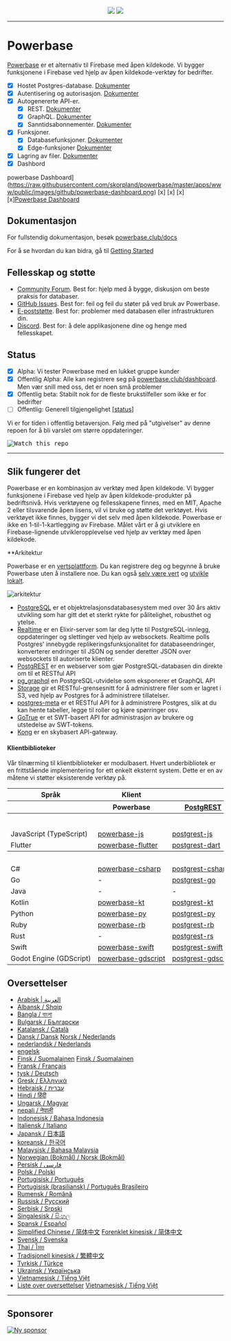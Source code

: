 <p align="center">
<img src="https://user-images.githubusercontent.com/8291514/213727234-cda046d6-28c6-491a-b284-b86c5cede25d.png#gh-light-mode-only">
<img src="https://user-images.githubusercontent.com/8291514/213727225-56186826-bee8-43b5-9b15-86e839d89393.png#gh-dark-mode-only">
</p>

---

# Powerbase

[Powerbase](https://powerbase.club) er et alternativ til Firebase med åpen kildekode. Vi bygger funksjonene i Firebase ved hjelp av åpen kildekode-verktøy for bedrifter.

- [x] Hostet Postgres-database. [Dokumenter](https://powerbase.club/docs/guides/database)
- [x] Autentisering og autorisasjon. [Dokumenter](https://powerbase.club/docs/guides/auth)
- [x] Autogenererte API-er.
  - [x] REST. [Dokumenter](https://powerbase.club/docs/guides/api#rest-api-overview)
  - [x] GraphQL. [Dokumenter](https://powerbase.club/docs/guides/api#graphql-api-overview)
  - [x] Sanntidsabonnementer. [Dokumenter](https://powerbase.club/docs/guides/api#realtime-api-overview)
- [x] Funksjoner.
  - [x] Databasefunksjoner. [Dokumenter](https://powerbase.club/docs/guides/database/functions)
  - [x] Edge-funksjoner [Dokumenter](https://powerbase.club/docs/guides/functions)
- [x] Lagring av filer. [Dokumenter](https://powerbase.club/docs/guides/storage)
- [x] Dashbord

powerbase Dashboard](https://raw.githubusercontent.com/skorpland/powerbase/master/apps/www/public/images/github/powerbase-dashboard.png) [x] [x] [x] [x][Powerbase Dashboard](https://raw.githubusercontent.com/skorpland/powerbase/master/apps/www/public/images/github/powerbase-dashboard.png)

## Dokumentasjon

For fullstendig dokumentasjon, besøk [powerbase.club/docs](https://powerbase.club/docs)

For å se hvordan du kan bidra, gå til [Getting Started](../DEVELOPERS.md)

## Fellesskap og støtte

- [Community Forum](https://github.com/skorpland/powerbase/discussions). Best for: hjelp med å bygge, diskusjon om beste praksis for databaser.
- [GitHub Issues](https://github.com/skorpland/powerbase/issues). Best for: feil og feil du støter på ved bruk av Powerbase.
- [E-poststøtte](https://powerbase.club/docs/support#business-support). Best for: problemer med databasen eller infrastrukturen din.
- [Discord](https://discord.powerbase.club). Best for: å dele applikasjonene dine og henge med fellesskapet.

## Status

- [x] Alpha: Vi tester Powerbase med en lukket gruppe kunder
- [x] Offentlig Alpha: Alle kan registrere seg på [powerbase.club/dashboard](https://powerbase.club/dashboard). Men vær snill med oss, det er noen små problemer
- [x] Offentlig beta: Stabilt nok for de fleste brukstilfeller som ikke er for bedrifter
- [ ] Offentlig: Generell tilgjengelighet [[status](https://powerbase.club/docs/guides/getting-started/features#feature-status)]

Vi er for tiden i offentlig betaversjon. Følg med på "utgivelser" av denne repoen for å bli varslet om større oppdateringer.

<kbd><img src="https://raw.githubusercontent.com/skorpland/powerbase/d5f7f413ab356dc1a92075cb3cee4e40a957d5b1/web/static/watch-repo.gif" alt="Watch this repo"/></kbd>

---

## Slik fungerer det

Powerbase er en kombinasjon av verktøy med åpen kildekode. Vi bygger funksjonene i Firebase ved hjelp av åpen kildekode-produkter på bedriftsnivå. Hvis verktøyene og fellesskapene finnes, med en MIT, Apache 2 eller tilsvarende åpen lisens, vil vi bruke og støtte det verktøyet. Hvis verktøyet ikke finnes, bygger vi det selv med åpen kildekode. Powerbase er ikke en 1-til-1-kartlegging av Firebase. Målet vårt er å gi utviklere en Firebase-lignende utvikleropplevelse ved hjelp av verktøy med åpen kildekode.

\*\*Arkitektur

Powerbase er en [vertsplattform](https://powerbase.club/dashboard). Du kan registrere deg og begynne å bruke Powerbase uten å installere noe.
Du kan også [selv være vert](https://powerbase.club/docs/guides/hosting/overview) og [utvikle lokalt](https://powerbase.club/docs/guides/local-development).

![arkitektur](https://github.com/skorpland/powerbase/blob/master/apps/docs/public/img/powerbase-architecture.svg)

- [PostgreSQL](https://www.postgresql.org/) er et objektrelasjonsdatabasesystem med over 30 års aktiv utvikling som har gitt det et sterkt rykte for pålitelighet, robusthet og ytelse.
- [Realtime](https://github.com/skorpland/realtime) er en Elixir-server som lar deg lytte til PostgreSQL-innlegg, oppdateringer og slettinger ved hjelp av websockets. Realtime polls Postgres' innebygde replikeringsfunksjonalitet for databaseendringer, konverterer endringer til JSON og sender deretter JSON over websockets til autoriserte klienter.
- [PostgREST](http://postgrest.org/) er en webserver som gjør PostgreSQL-databasen din direkte om til et RESTful API
- [pg_graphql](http://github.com/powerbase/pg_graphql/) en PostgreSQL-utvidelse som eksponerer et GraphQL API
- [Storage](https://github.com/skorpland/storage-api) gir et RESTful-grensesnitt for å administrere filer som er lagret i S3, ved hjelp av Postgres for å administrere tillatelser.
- [postgres-meta](https://github.com/skorpland/postgres-meta) er et RESTful API for å administrere Postgres, slik at du kan hente tabeller, legge til roller og kjøre spørringer osv.
- [GoTrue](https://github.com/netlify/gotrue) er et SWT-basert API for administrasjon av brukere og utstedelse av SWT-tokens.
- [Kong](https://github.com/Kong/kong) er en skybasert API-gateway.

#### Klientbiblioteker

Vår tilnærming til klientbiblioteker er modulbasert. Hvert underbibliotek er en frittstående implementering for ett enkelt eksternt system. Dette er en av måtene vi støtter eksisterende verktøy på.

<table style="table-layout:fixed; white-space: nowrap;">
  <tr>
    <th>Språk</th>
    <th>Klient</th>
    <th colspan="5">Funksjonsklienter (inkludert i Powerbase-klienten)</th>
  </tr>
  
  <tr>
    <th></th>
    <th>Powerbase</th>
    <th><a href="https://github.com/postgrest/postgrest" target="_blank" rel="noopener noreferrer">PostgREST</a></th>
    <th><a href="https://github.com/skorpland/gotrue" target="_blank" rel="noopener noreferrer">GoTrue</a></th>
    <th><a href="https://github.com/skorpland/realtime" target="_blank" rel="noopener noreferrer">Realtime</a></th>
    <th><a href="https://github.com/skorpland/storage-api" target="_blank" rel="noopener noreferrer">Storage</a></th>
    <th>Functions</th>
  </tr>
  <!-- TEMPLATE FOR NEW ROW -->
  <!-- START ROW
  <tr>
    <td>lang</td>
    <td><a href="https://github.com/skorpland/powerbase-lang" target="_blank" rel="noopener noreferrer">powerbase-lang</a></td>
    <td><a href="https://github.com/skorpland/postgrest-lang" target="_blank" rel="noopener noreferrer">postgrest-lang</a></td>
    <td><a href="https://github.com/skorpland/gotrue-lang" target="_blank" rel="noopener noreferrer">gotrue-lang</a></td>
    <td><a href="https://github.com/skorpland/realtime-lang" target="_blank" rel="noopener noreferrer">realtime-lang</a></td>
    <td><a href="https://github.com/skorpland/storage-lang" target="_blank" rel="noopener noreferrer">storage-lang</a></td>
  </tr>
  END ROW -->
  
  <th colspan="7">⚡️ Offisiell ⚡️</th>
  
  <tr>
    <td>JavaScript (TypeScript)</td>
    <td><a href="https://github.com/skorpland/powerbase-js" target="_blank" rel="noopener noreferrer">powerbase-js</a></td>
    <td><a href="https://github.com/skorpland/postgrest-js" target="_blank" rel="noopener noreferrer">postgrest-js</a></td>
    <td><a href="https://github.com/skorpland/gotrue-js" target="_blank" rel="noopener noreferrer">gotrue-js</a></td>
    <td><a href="https://github.com/skorpland/realtime-js" target="_blank" rel="noopener noreferrer">realtime-js</a></td>
    <td><a href="https://github.com/skorpland/storage-js" target="_blank" rel="noopener noreferrer">storage-js</a></td>
    <td><a href="https://github.com/skorpland/functions-js" target="_blank" rel="noopener noreferrer">functions-js</a></td>
  </tr>
    <tr>
    <td>Flutter</td>
    <td><a href="https://github.com/skorpland/powerbase-flutter" target="_blank" rel="noopener noreferrer">powerbase-flutter</a></td>
    <td><a href="https://github.com/skorpland/postgrest-dart" target="_blank" rel="noopener noreferrer">postgrest-dart</a></td>
    <td><a href="https://github.com/skorpland/gotrue-dart" target="_blank" rel="noopener noreferrer">gotrue-dart</a></td>
    <td><a href="https://github.com/skorpland/realtime-dart" target="_blank" rel="noopener noreferrer">realtime-dart</a></td>
    <td><a href="https://github.com/skorpland/storage-dart" target="_blank" rel="noopener noreferrer">storage-dart</a></td>
    <td><a href="https://github.com/skorpland/functions-dart" target="_blank" rel="noopener noreferrer">functions-dart</a></td>
  </tr>
  
  <th colspan="7">💚 Fellesskap 💚</th>
  
  <tr>
    <td>C#</td>
    <td><a href="https://github.com/skorpland/powerbase-csharp" target="_blank" rel="noopener noreferrer">powerbase-csharp</a></td>
    <td><a href="https://github.com/skorpland/postgrest-csharp" target="_blank" rel="noopener noreferrer">postgrest-csharp</a></td>
    <td><a href="https://github.com/skorpland/gotrue-csharp" target="_blank" rel="noopener noreferrer">gotrue-csharp</a></td>
    <td><a href="https://github.com/skorpland/realtime-csharp" target="_blank" rel="noopener noreferrer">realtime-csharp</a></td>
    <td><a href="https://github.com/skorpland/storage-csharp" target="_blank" rel="noopener noreferrer">storage-csharp</a></td>
    <td><a href="https://github.com/skorpland/functions-csharp" target="_blank" rel="noopener noreferrer">functions-csharp</a></td>
  </tr>
  <tr>
    <td>Go</td>
    <td>-</td>
    <td><a href="https://github.com/skorpland/postgrest-go" target="_blank" rel="noopener noreferrer">postgrest-go</a></td>
    <td><a href="https://github.com/skorpland/gotrue-go" target="_blank" rel="noopener noreferrer">gotrue-go</a></td>
    <td>-</td>
    <td><a href="https://github.com/skorpland/storage-go" target="_blank" rel="noopener noreferrer">storage-go</a></td>
    <td><a href="https://github.com/skorpland/functions-go" target="_blank" rel="noopener noreferrer">functions-go</a></td>
  </tr>
  <tr>
    <td>Java</td>
    <td>-</td>
    <td>-</td>
    <td><a href="https://github.com/skorpland/gotrue-java" target="_blank" rel="noopener noreferrer">gotrue-java</a></td>
    <td>-</td>
    <td><a href="https://github.com/skorpland/storage-java" target="_blank" rel="noopener noreferrer">storage-java</a></td>
    <td>-</td>
  </tr>
  <tr>
    <td>Kotlin</td>
    <td><a href="https://github.com/skorpland/powerbase-kt" target="_blank" rel="noopener noreferrer">powerbase-kt</a></td>
    <td><a href="https://github.com/skorpland/powerbase-kt/tree/master/Postgrest" target="_blank" rel="noopener noreferrer">postgrest-kt</a></td>
    <td><a href="https://github.com/skorpland/powerbase-kt/tree/master/GoTrue" target="_blank" rel="noopener noreferrer">gotrue-kt</a></td>
    <td><a href="https://github.com/skorpland/powerbase-kt/tree/master/Realtime" target="_blank" rel="noopener noreferrer">realtime-kt</a></td>
    <td><a href="https://github.com/skorpland/powerbase-kt/tree/master/Storage" target="_blank" rel="noopener noreferrer">storage-kt</a></td>
    <td><a href="https://github.com/skorpland/powerbase-kt/tree/master/Functions" target="_blank" rel="noopener noreferrer">functions-kt</a></td>
  </tr>
  <tr>
    <td>Python</td>
    <td><a href="https://github.com/skorpland/powerbase-py" target="_blank" rel="noopener noreferrer">powerbase-py</a></td>
    <td><a href="https://github.com/skorpland/postgrest-py" target="_blank" rel="noopener noreferrer">postgrest-py</a></td>
    <td><a href="https://github.com/skorpland/gotrue-py" target="_blank" rel="noopener noreferrer">gotrue-py</a></td>
    <td><a href="https://github.com/skorpland/realtime-py" target="_blank" rel="noopener noreferrer">realtime-py</a></td>
    <td><a href="https://github.com/skorpland/storage-py" target="_blank" rel="noopener noreferrer">storage-py</a></td>
    <td><a href="https://github.com/skorpland/functions-py" target="_blank" rel="noopener noreferrer">functions-py</a></td>
  </tr>
  <tr>
    <td>Ruby</td>
    <td><a href="https://github.com/skorpland/powerbase-rb" target="_blank" rel="noopener noreferrer">powerbase-rb</a></td>
    <td><a href="https://github.com/skorpland/postgrest-rb" target="_blank" rel="noopener noreferrer">postgrest-rb</a></td>
    <td>-</td>
    <td>-</td>
    <td>-</td>
    <td>-</td>
  </tr>
  <tr>
    <td>Rust</td>
    <td>-</td>
    <td><a href="https://github.com/skorpland/postgrest-rs" target="_blank" rel="noopener noreferrer">postgrest-rs</a></td>
    <td>-</td>
    <td>-</td>
    <td>-</td>
    <td>-</td>
  </tr>
  <tr>
    <td>Swift</td>
    <td><a href="https://github.com/skorpland/powerbase-swift" target="_blank" rel="noopener noreferrer">powerbase-swift</a></td>
    <td><a href="https://github.com/skorpland/postgrest-swift" target="_blank" rel="noopener noreferrer">postgrest-swift</a></td>
    <td><a href="https://github.com/skorpland/gotrue-swift" target="_blank" rel="noopener noreferrer">gotrue-swift</a></td>
    <td><a href="https://github.com/skorpland/realtime-swift" target="_blank" rel="noopener noreferrer">realtime-swift</a></td>
    <td><a href="https://github.com/skorpland/storage-swift" target="_blank" rel="noopener noreferrer">storage-swift</a></td>
    <td><a href="https://github.com/skorpland/functions-swift" target="_blank" rel="noopener noreferrer">functions-swift</a></td>
  </tr>
  <tr>
    <td>Godot Engine (GDScript)</td>
    <td><a href="https://github.com/skorpland/godot-engine.powerbase" target="_blank" rel="noopener noreferrer">powerbase-gdscript</a></td>
    <td><a href="https://github.com/skorpland/postgrest-gdscript" target="_blank" rel="noopener noreferrer">postgrest-gdscript</a></td>
    <td><a href="https://github.com/skorpland/gotrue-gdscript" target="_blank" rel="noopener noreferrer">gotrue-gdscript</a></td>
    <td><a href="https://github.com/skorpland/realtime-gdscript" target="_blank" rel="noopener noreferrer">realtime-gdscript</a></td>
    <td><a href="https://github.com/skorpland/storage-gdscript" target="_blank" rel="noopener noreferrer">storage-gdscript</a></td>
    <td><a href="https://github.com/skorpland/functions-gdscript" target="_blank" rel="noopener noreferrer">functions-gdscript</a></td>
  </tr>
  
</table>

<!--- Remove this list if you're translating to another language, it's hard to keep updated across multiple files-->
<!--- Keep only the link to the list of translation files-->

## Oversettelser

- [Arabisk | العربية](/i18n/README.ar.md)
- [Albansk / Shqip](/i18n/README.sq.md)
- [Bangla / বাংলা](/i18n/README.bn.md)
- [Bulgarsk / Български](/i18n/README.bg.md)
- [Katalansk / Català](/i18n/README.ca.md)
- [Dansk / Dansk](/i18n/README.da.md) [Norsk / Nederlands](/i18n/README.da.md)
- [nederlandsk / Nederlands](/i18n/README.nl.md)
- [engelsk](https://github.com/skorpland/powerbase)
- [Finsk / Suomalainen](/i18n/README.fi.md) [Finsk / Suomalainen](/i18n/README.fi.md)
- [Fransk / Français](/i18n/README.fr.md)
- [tysk / Deutsch](/i18n/README.de.md)
- [Gresk / Ελληνικά](/i18n/README.gr.md)
- [Hebraisk / עברית](/i18n/README.he.md)
- [Hindi / हिंदी](/i18n/README.hi.md)
- [Ungarsk / Magyar](/i18n/README.hu.md)
- [nepali / नेपाली](/i18n/README.ne.md)
- [Indonesisk / Bahasa Indonesia](/i18n/README.id.md)
- [Italiensk / Italiano](/i18n/README.it.md)
- [Japansk / 日本語](/i18n/README.jp.md)
- [koreansk / 한국어](/i18n/README.ko.md)
- [Malaysisk / Bahasa Malaysia](/i18n/README.ms.md)
- [Norwegian (Bokmål) / Norsk (Bokmål)](/i18n/README.nb-no.md)
- [Persisk / فارسی](/i18n/README.fa.md)
- [Polsk / Polski](/i18n/README.pl.md)
- [Portugisisk / Português](/i18n/README.pt.md)
- [Portugisisk (brasiliansk) / Português Brasileiro](/i18n/README.pt-br.md)
- [Rumensk / Română](/i18n/README.ro.md)
- [Russisk / Pусский](/i18n/README.ru.md)
- [Serbisk / Srpski](/i18n/README.sr.md)
- [Singalesisk / සිංහල](/i18n/README.si.md)
- [Spansk / Español](/i18n/README.es.md)
- [Simplified Chinese / 简体中文](/i18n/README.zh-cn.md) [Forenklet kinesisk / 简体中文](/i18n/README.zh-cn.md)
- [Svensk / Svenska](/i18n/README.sv.md)
- [Thai / ไทย](/i18n/README.th.md)
- [Tradisjonell kinesisk / 繁體中文](/i18n/README.zh-tw.md)
- [Tyrkisk / Türkçe](/i18n/README.tr.md)
- [Ukrainsk / Українська](/i18n/README.uk.md)
- [Vietnamesisk / Tiếng Việt](/i18n/README.vi-vn.md)
- [Liste over oversettelser](/i18n/languages.md) [Vietnamesisk / Tiếng Việt](/i18n/README.vi-vn.md) <!--- Keep only this -->

---

## Sponsorer

[![Ny sponsor](https://user-images.githubusercontent.com/10214025/90518111-e74bbb00-e198-11ea-8f88-c9e3c1aa4b5b.png)](https://github.com/sponsors/skorpland)
